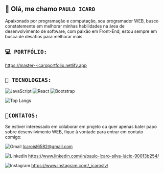 ## 👋 Olá, me chamo ``PAULO ICARO``

Apaixonado por programação e computação, sou programador WEB, busco constatemente em melhorar minhas habilidades na área de desenvolvimento de software, com paixão em Front-End, estou sempre em busca de desafios para melhorar mais.

## ``💻 PORTFÓLIO:``

https://master--icaroportfolio.netlify.app

## ``🚀 TECNOLOGIAS:``

![JavaScript](https://img.shields.io/badge/javascript-%23323330.svg?style=for-the-badge&logo=javascript&logoColor=%23F7DF1E) ![React](https://img.shields.io/badge/react-%2320232a.svg?style=for-the-badge&logo=react&logoColor=%2361DAFB) ![Bootstrap](https://img.shields.io/badge/bootstrap-%238511FA.svg?style=for-the-badge&logo=bootstrap&logoColor=white)

![Top Langs](https://github-readme-stats.vercel.app/api/top-langs/?username=IcaroSLV&layout=compact&&bg_color=00000000&text_color=9248d9&title_color=803fbe)


## ``📌CONTATOS:``

Se estiver interessado em colaborar em projeto ou quer apenas bater papo sobre desenvilvimento WEB, fique à vontade para entrar em contato comigo:

![Gmail](https://img.shields.io/badge/Gmail-D14836?style=for-the-badge&logo=gmail&logoColor=white) Icaroisl6582@gmail.com

![LinkedIn](https://img.shields.io/badge/linkedin-%230077B5.svg?style=for-the-badge&logo=linkedin&logoColor=White) https://www.linkedin.com/in/paulo-ícaro-silva-lúcio-90013b254/

![Instagram](https://img.shields.io/badge/Instagram-%23E4405F.svg?style=for-the-badge&logo=Instagram&logoColor=white) https://www.instagram.com/_icaroslv/


